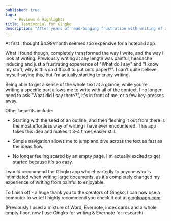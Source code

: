 ```yaml
---
published: true
tags: 
    - Reviews & Highlights
title: Testimonial for Gingko
description: "After years of head-banging frustration with writing of any length, I've found a way to enjoy writing" 
---
```


At first I thought $4.99/month seemed too expensive for a notepad app.

What I found though, completely transformed the way I write, and the way I look at writing. Previously writing at any length was painful, headache inducing and just a frustrating experience of "What do I say" and "I know my stuff, why is this so difficult to put onto paper!?". I can't quite believe myself saying this, but I'm actually starting to enjoy writing.

Being able to get a sense of the whole text at a glance, while you're writing a specific part allows me to write with all of the context. I no longer need to ask "What did I say there?", it's in front of me, or a few key-presses away.

Other benefits include:

 - Starting with the seed of an outline, and then fleshing it out from there is the most effortless way of writing I have ever encountered. This app takes this idea and makes it 3-4 times easier still.

 - Simple navigation allows me to jump and dive across the text as fast as the ideas flow.

 - No longer feeling scared by an empty page. I'm actually excited to get started because it's so easy.

I would recommend the Gingko app wholeheartedly to anyone who is intimidated when writing large documents, as it's completely changed my experience of writing from painful to enjoyable.

To finish off - a huge thank you to the creators of Gingko. I can now use a computer to write! I highly recommend you check it out at [gingkoapp.com](https://gingkoapp.com/?ref=346849eb).

(Previously I used a mixture of Word, Evernote, index cards and a whole empty floor, now I use Gingko for writing & Evernote for research)
